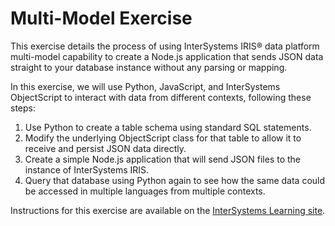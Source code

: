 # Multi-Model Exercise

This exercise details the process of using InterSystems IRIS® data platform multi-model capability to create a Node.js application that sends JSON data straight to your database instance without any parsing or mapping. 

In this exercise, we will use Python, JavaScript, and InterSystems ObjectScript to interact with data from different contexts, following these steps:
1.	Use Python to create a table schema using standard SQL statements.
2.  Modify the underlying ObjectScript class for that table to allow it to receive and persist JSON data directly.
3.  Create a simple Node.js application that will send JSON files to the instance of InterSystems IRIS. 
4.	Query that database using Python again to see how the same data could be accessed in multiple languages from multiple contexts.

Instructions for this exercise are available on the [InterSystems Learning site](https://learning.intersystems.com/course/view.php?name=MultimodelPythonNode).

